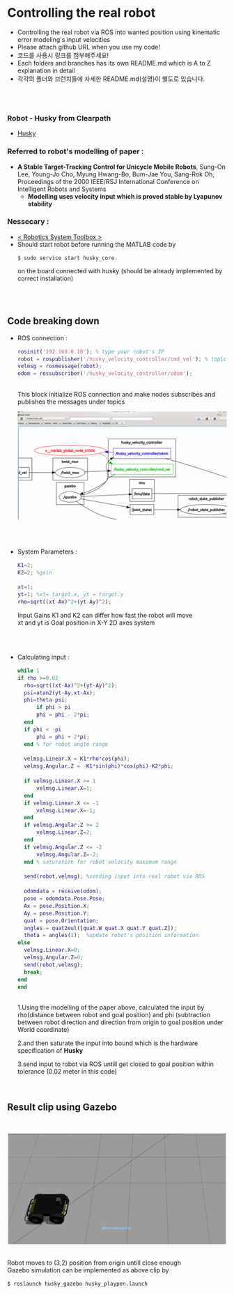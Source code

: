 # Controlling the real robot
+ Controlling the real robot via ROS into wanted position using kinematic error modeling's input velocities
+ Please attach github URL when you use my code! 
+ 코드를 사용시 링크를 첨부해주세요!
+ Each folders and branches has its own README.md which is A to Z explanation in detail
+ 각각의 폴더와 브런치들에 자세한 README.md(설명)이 별도로 있습니다.

</br></br>
### Robot - Husky from Clearpath
+ [Husky](https://www.clearpathrobotics.com/husky-unmanned-ground-vehicle-robot/)

### Referred to robot's modelling of paper : 
+ **A Stable Target-Tracking Control for Unicycle Mobile Robots**, Sung-On Lee, Young-Jo Cho, Myung Hwang-Bo, Bum-Jae You, Sang-Rok Oh, Proceedings of the 2000 IEEE/RSJ International Conference on Intelligent Robots and Systems 
  + **Modelling uses velocity input which is proved stable by Lyapunov stability**


### Nessecary :
+ [< Robotics System Toolbox >](https://kr.mathworks.com/help/robotics/classeslist.html)
+ Should start robot before running the MATLAB code by
  ~~~
  $ sudo service start husky_core
  ~~~
  on the board connected with husky (should be already implemented by correct installation)

</br></br>
## Code breaking down

+ ROS connection :

  ~~~MATLAB
  rosinit('192.168.0.10'); % type your robot's IP
  robot = rospublisher('/husky_velocity_controller/cmd_vel'); % topic name is different with other robots
  velmsg = rosmessage(robot);
  odom = rossubscriber('/husky_velocity_controller/odom');
  ~~~
  </br>
  This block initialize ROS connection and make nodes subscribes and publishes the messages under topics
  <p align="center">
  <img src="https://github.com/engcang/image-files/blob/master/husky/rqt_kinematic_MATLAB.gif" width="500"/>
  </p>

  </br></br>
+ System Parameters :

  ~~~MATLAB
  K1=2;
  K2=2; %gain

  xt=1;
  yt=1; %xt= target.x, yt = target.y
  rho=sqrt((xt-Ax)^2+(yt-Ay)^2);
  ~~~
  Input Gains K1 and K2 can differ how fast the robot will move </br>
  xt and yt is Goal position in X-Y 2D axes system

</br></br>

+ Calculating input :

  ~~~MATLAB
  while 1
  if rho >=0.02
    rho=sqrt((xt-Ax)^2+(yt-Ay)^2);
    psi=atan2(yt-Ay,xt-Ax);
    phi=theta-psi;
        if phi > pi
        phi = phi - 2*pi;
    end
    if phi < -pi
        phi = phi + 2*pi;
    end % for robot angle range

    velmsg.Linear.X = K1*rho*cos(phi);
    velmsg.Angular.Z = -K1*sin(phi)*cos(phi)-K2*phi;

    if velmsg.Linear.X >= 1
        velmsg.Linear.X=1;
    end
    if velmsg.Linear.X <= -1
        velmsg.Linear.X=-1;
    end
    if velmsg.Angular.Z >= 2
        velmsg.Linear.Z=2;
    end
    if velmsg.Angular.Z <= -2
        velmsg.Angular.Z=-2;
    end % saturation for robot velocity maximum range
    
    send(robot,velmsg); %sending input into real robot via ROS
    
    odomdata = receive(odom);
    pose = odomdata.Pose.Pose;
    Ax = pose.Position.X;
    Ay = pose.Position.Y;
    quat = pose.Orientation;
    angles = quat2eul([quat.W quat.X quat.Y quat.Z]);
    theta = angles(1);  %update robot's position information
  else
    velmsg.Linear.X=0;
    velmsg.Angular.Z=0;
    send(robot,velmsg);
    break;
  end
  end
  ~~~
  </br>
  1.Using the modelling of the paper above, calculated the input by rho(distance between robot and goal position) and phi (subtraction between robot direction and direction from origin to goal position under World coordinate)
  
  2.and then saturate the input into bound which is the hardware specification of **Husky**
  
  3.send input to robot via ROS untill get closed to goal position within tolerance (0.02 meter in this code)
  
  </br>
## Result clip using Gazebo
</br>
  <p align="center">
  <img src="https://github.com/engcang/image-files/blob/master/husky/kinematic_MATLAB.gif" width="500"/>
  </p>
  </br>
  Robot moves to (3,2) position from origin untill close enough</br>
  Gazebo simulation can be implemented as above clip by
  
  ~~~shell
  $ roslaunch husky_gazebo husky_playpen.launch
  ~~~
